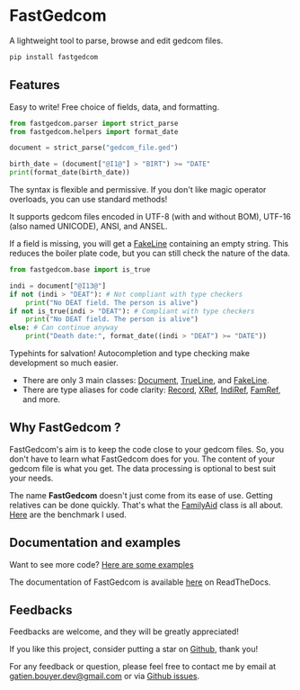 # FastGedcom

A lightweight tool to parse, browse and edit gedcom files.

```bash
pip install fastgedcom
```

## Features
Easy to write! Free choice of fields, data, and formatting.
```python
from fastgedcom.parser import strict_parse
from fastgedcom.helpers import format_date

document = strict_parse("gedcom_file.ged")

birth_date = (document["@I1@"] > "BIRT") >= "DATE"
print(format_date(birth_date))
```

The syntax is flexible and permissive. If you don't like magic operator overloads, you can use standard methods!

It supports gedcom files encoded in UTF-8 (with and without BOM), UTF-16 (also named UNICODE), ANSI, and ANSEL.

If a field is missing, you will get a [FakeLine](https://fastgedcom.readthedocs.io/en/latest/autoapi/fastgedcom/base/index.html#fastgedcom.base.FakeLine) containing an empty string. This reduces the boiler plate code, but you can still check the nature of the data.
```python
from fastgedcom.base import is_true

indi = document["@I13@"]
if not (indi > "DEAT"): # Not compliant with type checkers
	print("No DEAT field. The person is alive")
if not is_true(indi > "DEAT"): # Compliant with type checkers
	print("No DEAT field. The person is alive")
else: # Can continue anyway
	print("Death date:", format_date((indi > "DEAT") >= "DATE"))
```

Typehints for salvation! Autocompletion and type checking make development so much easier.

- There are only 3 main classes: [Document](https://fastgedcom.readthedocs.io/en/latest/autoapi/fastgedcom/base/index.html#fastgedcom.base.Document), [TrueLine](https://fastgedcom.readthedocs.io/en/latest/autoapi/fastgedcom/base/index.html#fastgedcom.base.TrueLine), and [FakeLine](https://fastgedcom.readthedocs.io/en/latest/autoapi/fastgedcom/base/index.html#fastgedcom.base.FakeLine).
- There are type aliases for code clarity: [Record](https://fastgedcom.readthedocs.io/en/latest/autoapi/fastgedcom/base/index.html#fastgedcom.base.Record), [XRef](https://fastgedcom.readthedocs.io/en/latest/autoapi/fastgedcom/base/index.html#fastgedcom.base.XRef), [IndiRef](https://fastgedcom.readthedocs.io/en/latest/autoapi/fastgedcom/base/index.html#fastgedcom.base.IndiRef), [FamRef](https://fastgedcom.readthedocs.io/en/latest/autoapi/fastgedcom/base/index.html#fastgedcom.base.FamRef), and more.

## Why FastGedcom ?

FastGedcom's aim is to keep the code close to your gedcom files. So, you don't have to learn what FastGedcom does for you. The content of your gedcom file is what you get. The data processing is optional to best suit your needs.

The name **FastGedcom** doesn't just come from its ease of use. Getting relatives can be done quickly. That's what the [FamilyAid](https://fastgedcom.readthedocs.io/en/latest/autoapi/fastgedcom/family_aid/index.html#fastgedcom.family_aid.FamilyAid) class is all about. [Here](https://github.com/GatienBouyer/fastgedcom/tree/main/benchmarks) are the benchmark I used.

## Documentation and examples

Want to see more code? [Here are some examples](https://github.com/GatienBouyer/fastgedcom/tree/main/examples)

The documentation of FastGedcom is available [here](https://fastgedcom.readthedocs.io/en/latest/) on ReadTheDocs.

## Feedbacks

Feedbacks are welcome, and they will be greatly appreciated!

If you like this project, consider putting a star on [Github](https://github.com/GatienBouyer/fastgedcom), thank you!

For any feedback or question, please feel free to contact me by email at gatien.bouyer.dev@gmail.com or via [Github issues](https://github.com/GatienBouyer/fastgedcom/issues).
